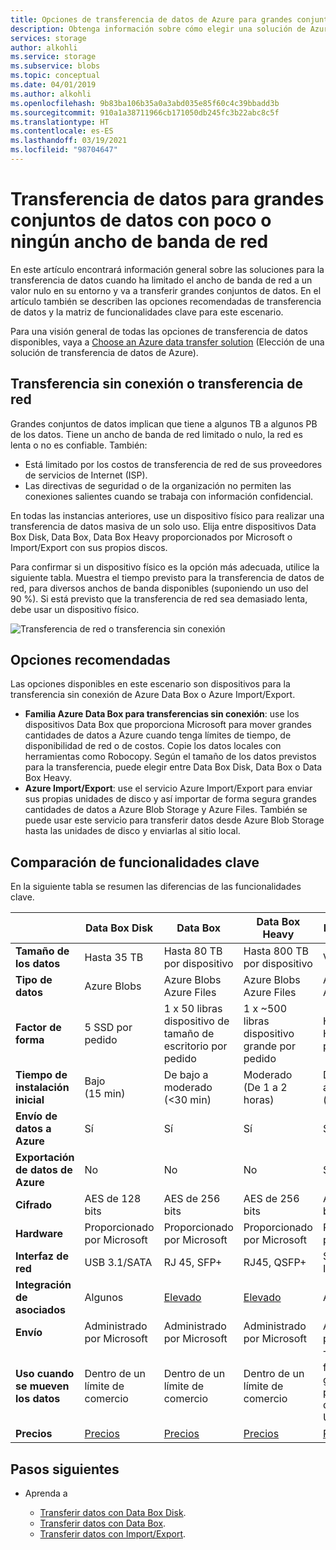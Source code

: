 ```yaml
---
title: Opciones de transferencia de datos de Azure para grandes conjuntos de datos con poco o ningún ancho de banda de red | Microsoft Docs
description: Obtenga información sobre cómo elegir una solución de Azure para la transferencia de datos cuando ha limitado el ancho de banda de red a un valor nulo en su entorno y va a transferir grandes conjuntos de datos.
services: storage
author: alkohli
ms.service: storage
ms.subservice: blobs
ms.topic: conceptual
ms.date: 04/01/2019
ms.author: alkohli
ms.openlocfilehash: 9b83ba106b35a0a3abd035e85f60c4c39bbadd3b
ms.sourcegitcommit: 910a1a38711966cb171050db245fc3b22abc8c5f
ms.translationtype: HT
ms.contentlocale: es-ES
ms.lasthandoff: 03/19/2021
ms.locfileid: "98704647"
---
```

# <a name="data-transfer-for-large-datasets-with-low-or-no-network-bandwidth"></a>Transferencia de datos para grandes conjuntos de datos con poco o ningún ancho de banda de red
 
En este artículo encontrará información general sobre las soluciones para la transferencia de datos cuando ha limitado el ancho de banda de red a un valor nulo en su entorno y va a transferir grandes conjuntos de datos. En el artículo también se describen las opciones recomendadas de transferencia de datos y la matriz de funcionalidades clave para este escenario.

Para una visión general de todas las opciones de transferencia de datos disponibles, vaya a [Choose an Azure data transfer solution](storage-choose-data-transfer-solution.md) (Elección de una solución de transferencia de datos de Azure).

## <a name="offline-transfer-or-network-transfer"></a>Transferencia sin conexión o transferencia de red

Grandes conjuntos de datos implican que tiene a algunos TB a algunos PB de los datos. Tiene un ancho de banda de red limitado o nulo, la red es lenta o no es confiable. También:

- Está limitado por los costos de transferencia de red de sus proveedores de servicios de Internet (ISP).
- Las directivas de seguridad o de la organización no permiten las conexiones salientes cuando se trabaja con información confidencial.

En todas las instancias anteriores, use un dispositivo físico para realizar una transferencia de datos masiva de un solo uso. Elija entre dispositivos Data Box Disk, Data Box, Data Box Heavy proporcionados por Microsoft o Import/Export con sus propios discos.

Para confirmar si un dispositivo físico es la opción más adecuada, utilice la siguiente tabla. Muestra el tiempo previsto para la transferencia de datos de red, para diversos anchos de banda disponibles (suponiendo un uso del 90 %). Si está previsto que la transferencia de red sea demasiado lenta, debe usar un dispositivo físico.  

![Transferencia de red o transferencia sin conexión](media/storage-solution-large-dataset-low-network/storage-network-or-offline-transfer.png)

## <a name="recommended-options"></a>Opciones recomendadas

Las opciones disponibles en este escenario son dispositivos para la transferencia sin conexión de Azure Data Box o Azure Import/Export.

- **Familia Azure Data Box para transferencias sin conexión**: use los dispositivos Data Box que proporciona Microsoft para mover grandes cantidades de datos a Azure cuando tenga límites de tiempo, de disponibilidad de red o de costos. Copie los datos locales con herramientas como Robocopy. Según el tamaño de los datos previstos para la transferencia, puede elegir entre Data Box Disk, Data Box o Data Box Heavy.
- **Azure Import/Export**: use el servicio Azure Import/Export para enviar sus propias unidades de disco y así importar de forma segura grandes cantidades de datos a Azure Blob Storage y Azure Files. También se puede usar este servicio para transferir datos desde Azure Blob Storage hasta las unidades de disco y enviarlas al sitio local.

## <a name="comparison-of-key-capabilities"></a>Comparación de funcionalidades clave

En la siguiente tabla se resumen las diferencias de las funcionalidades clave.

|                                     |    Data Box Disk      |    Data Box                                      |    Data Box Heavy              |    Import/Export                       |
|-------------------------------------|---------------------------------|--------------------------------------------------|------------------------------------------|----------------------------------------|
|    **Tamaño de los datos**                    |    Hasta 35 TB                 |    Hasta 80 TB por dispositivo                       |    Hasta 800 TB por dispositivo               |    Variable                            |
|    **Tipo de datos**                    |    Azure Blobs                  |    Azure Blobs<br>Azure Files                    |    Azure Blobs<br>Azure Files            |    Azure Blobs<br>Azure Files          |
|    **Factor de forma**                  |    5 SSD por pedido             |    1 x 50 libras dispositivo de tamaño de escritorio por pedido    |    1 x ~500 libras dispositivo grande por pedido    |    Hasta 10 HDD/SSD por pedido        |
|    **Tiempo de instalación inicial**           |    Bajo <br>(15 min)            |    De bajo a moderado <br> (<30 min)               |    Moderado<br>(De 1 a 2 horas)               |    De moderado a difícil<br>(variable) |
|    **Envío de datos a Azure**           |    Sí                          |    Sí                                           |    Sí                                   |    Sí                                 |
|    **Exportación de datos de Azure**       |    No                           |    No                                            |    No                                    |    Sí                                 |
|    **Cifrado**                   |    AES de 128 bits                  |    AES de 256 bits                                   |    AES de 256 bits                           |    AES de 128 bits                         |
|    **Hardware**                     |     Proporcionado por Microsoft          |    Proporcionado por Microsoft                            |    Proporcionado por Microsoft                    |    Proporcionado por el cliente                   |
|    **Interfaz de red**            |    USB 3.1/SATA                 |    RJ 45, SFP+                                   |    RJ45, QSFP+                           |    SATA II/SATA III                    |
|    **Integración de asociados**          |    Algunos                         |    [Elevado](https://azuremarketplace.microsoft.com/en-us/marketplace/apps/Microsoft.AzureExpressPod)                                          |    [Elevado](https://azuremarketplace.microsoft.com/en-us/marketplace/apps/Microsoft.AzureExpressPod)                                  |    Algunos                                |
|    **Envío**                     |    Administrado por Microsoft            |    Administrado por Microsoft                             |    Administrado por Microsoft                     |    Administrado por el cliente                    |
| **Uso cuando se mueven los datos**     |Dentro de un límite de comercio|Dentro de un límite de comercio|Dentro de un límite de comercio|Traspasando fronteras geográficas; por ejemplo, de EE. UU. a la UE|
|    **Precios**                      |    [Precios](https://azure.microsoft.com/pricing/details/databox/disk/)                    |   [Precios](https://azure.microsoft.com/pricing/details/storage/databox/)                                      |  [Precios](https://azure.microsoft.com/pricing/details/storage/databox/heavy/)                               |   [Precios](https://azure.microsoft.com/pricing/details/storage-import-export/)                            |


## <a name="next-steps"></a>Pasos siguientes

- Aprenda a

    - [Transferir datos con Data Box Disk](../../databox/data-box-disk-quickstart-portal.md).
    - [Transferir datos con Data Box](../../databox/data-box-quickstart-portal.md).
    - [Transferir datos con Import/Export](../../import-export/storage-import-export-data-to-blobs.md).